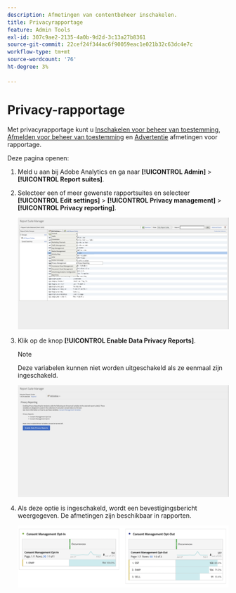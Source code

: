 ```yaml
---
description: Afmetingen van contentbeheer inschakelen.
title: Privacyrapportage
feature: Admin Tools
exl-id: 307c9ae2-2135-4a0b-9d2d-3c13a27b8361
source-git-commit: 22cef24f344ac6f90059eac1e021b32c63dc4e7c
workflow-type: tm+mt
source-wordcount: '76'
ht-degree: 3%

---
```


# Privacy-rapportage

Met privacyrapportage kunt u [Inschakelen voor beheer van toestemming](/help/components/dimensions/cm-opt-in.md), [Afmelden voor beheer van toestemming](/help/components/dimensions/cm-opt-out.md) en [Advertentie](/help/components//dimensions/ad-consent.md) afmetingen voor rapportage.

Deze pagina openen:

1. Meld u aan bij Adobe Analytics en ga naar **[!UICONTROL Admin]** > **[!UICONTROL Report suites]**.
1. Selecteer een of meer gewenste rapportsuites en selecteer **[!UICONTROL Edit settings]** > **[!UICONTROL Privacy management]** > **[!UICONTROL Privacy reporting]**.

   ![Instellingen bewerken](assets/rsm-privacy-select.png)

1. Klik op de knop **[!UICONTROL Enable Data Privacy Reports]**.

   >[!NOTE]
   >
   >Deze variabelen kunnen niet worden uitgeschakeld als ze eenmaal zijn ingeschakeld.

   ![Inschakelen](assets/rsm-privacy-enable.png)

1. Als deze optie is ingeschakeld, wordt een bevestigingsbericht weergegeven. De afmetingen zijn beschikbaar in rapporten.

   ![Rapport](assets/consent-management.png)
